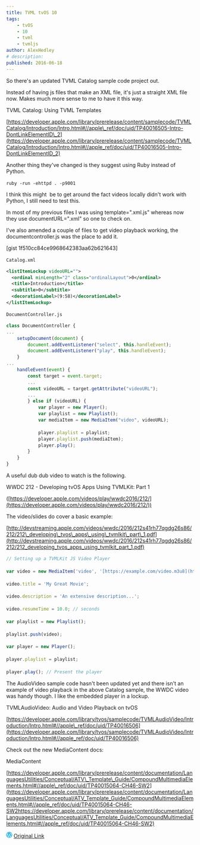 ```yaml
---
title: TVML tvOS 10
tags:
    - tvOS
    - 10
    - tvml
    - tvmljs
author: AlexHedley
# description: 
published: 2016-06-18
---
```


So there's an updated TVML Catalog sample code project out.

Instead of having js files that make an XML file, it's just a straight XML file now. Makes much more sense to me to have it this way.

TVML Catalog: Using TVML Templates

[https://developer.apple.com/library/prerelease/content/samplecode/TVMLCatalog/Introduction/Intro.html#//apple\_ref/doc/uid/TP40016505-Intro-DontLinkElementID\_2](https://developer.apple.com/library/prerelease/content/samplecode/TVMLCatalog/Introduction/Intro.html#//apple_ref/doc/uid/TP40016505-Intro-DontLinkElementID_2)

Another thing they've changed is they suggest using Ruby instead of Python.

`ruby -run -ehttpd . -p9001`

I think this might  be to get around the fact videos locally didn't work with Python, I still need to test this.

In most of my previous files I was using template=".xml.js" whereas now they use documentURL=".xml" so one to check on.

I've also amended a couple of files to get video playback working, the documentcontroller.js was the place to add it.

[gist 1f510cc84ce9968642383aa62b621643]

`Catalog.xml`

```xml
<listItemLockup videoURL="">
  <ordinal minLength="2" class="ordinalLayout">0</ordinal>
  <title>Introduction</title>
  <subtitle>0</subtitle>
  <decorationLabel>(9:58)</decorationLabel>
</listItemLockup>
```

`DocumentController.js`

```javascript
class DocumentController {
...
    setupDocument(document) {
        document.addEventListener("select", this.handleEvent);
        document.addEventListener("play", this.handleEvent);
    }
...
    handleEvent(event) {
        const target = event.target;
        ...
        const videoURL = target.getAttribute("videoURL");
        ...
        } else if (videoURL) {
            var player = new Player();
            var playlist = new Playlist();
            var mediaItem = new MediaItem("video", videoURL);

            player.playlist = playlist;
            player.playlist.push(mediaItem);
            player.play();
        }
    }
}
```

A useful dub dub video to watch is the following.

WWDC 212 - Developing tvOS Apps Using TVMLKit: Part 1

([https://developer.apple.com/videos/play/wwdc2016/212/](https://developer.apple.com/videos/play/wwdc2016/212/))

The video/slides do cover a basic example:

[http://devstreaming.apple.com/videos/wwdc/2016/212s41rh77qgdg26s86/212/212\_developing\_tvos\_apps\_using\_tvmlkit\_part\_1.pdf](http://devstreaming.apple.com/videos/wwdc/2016/212s41rh77qgdg26s86/212/212_developing_tvos_apps_using_tvmlkit_part_1.pdf)

```javascript
// Setting up a TVMLKit JS Video Player

var video = new MediaItem('video', '[https://example.com/video.m3u8](https://example.com/video.m3u8)');

video.title = 'My Great Movie';

video.description = 'An extensive description...';

video.resumeTime = 10.0; // seconds

var playlist = new Playlist();

playlist.push(video);

var player = new Player();

player.playlist = playlist;

player.play(); // Present the player
```

The AudioVideo sample code hasn't been updated yet and there isn't an example of video playback in the above Catalog sample, the WWDC video was handy though. I like the embedded player in a lockup.

TVMLAudioVideo: Audio and Video Playback on tvOS

[https://developer.apple.com/library/tvos/samplecode/TVMLAudioVideo/Introduction/Intro.html#//apple\_ref/doc/uid/TP40016506](https://developer.apple.com/library/tvos/samplecode/TVMLAudioVideo/Introduction/Intro.html#//apple_ref/doc/uid/TP40016506)

Check out the new MediaContent docs:

MediaContent

[https://developer.apple.com/library/prerelease/content/documentation/LanguagesUtilities/Conceptual/ATV\_Template\_Guide/CompoundMultimediaElements.html#//apple\_ref/doc/uid/TP40015064-CH46-SW2](https://developer.apple.com/library/prerelease/content/documentation/LanguagesUtilities/Conceptual/ATV_Template_Guide/CompoundMultimediaElements.html#//apple_ref/doc/uid/TP40015064-CH46-SW2https://developer.apple.com/library/prerelease/content/documentation/LanguagesUtilities/Conceptual/ATV_Template_Guide/CompoundMultimediaElements.html#//apple_ref/doc/uid/TP40015064-CH46-SW2)

![Wordpress](../images/wordpress.png "Wordpress") [Original Link](https://alexhedley.wordpress.com/2016/06/18/tvml-tvos-10/)
